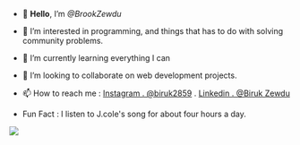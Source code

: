 - 👋 **Hello**, I’m *@BrookZewdu*

- 👀 I’m interested in programming, and things that has to do with solving community problems.
- 🌱 I’m currently learning everything I can
- 💞️ I’m looking to collaborate on web development projects.
- 📫 How to reach me : [Instagram . @biruk2859](https://www.instagram.com/biruk2859/) . [Linkedin . @Biruk Zewdu](https://www.linkedin.com/in/biruk-zewdu-5a4b35154/)
- Fun Fact : I listen to J.cole's song for about four hours a day.

<img src = "https://github-readme-stats.vercel.app/api?username=BrookZewdu&&show_icons=true&title_color=ffffff&icon_color=bb2acf&text_color=daf7dc&bg_color=151515" />


